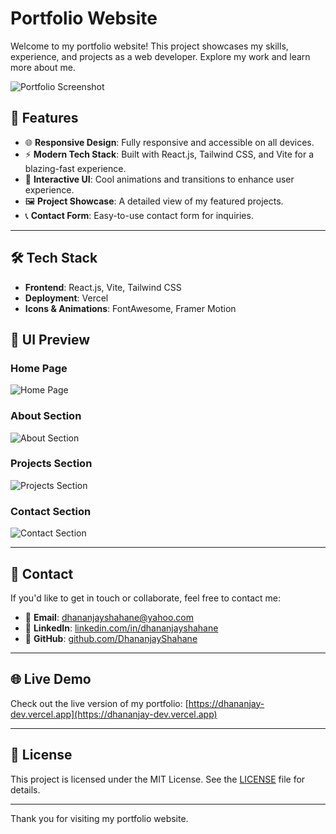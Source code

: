# Portfolio Website

Welcome to my portfolio website! This project showcases my skills, experience, and projects as a web developer. Explore my work and learn more about me.

![Portfolio Screenshot](https://dhananjay-dev.vercel.app/home.png)

## 🌟 Features

- 🌐 **Responsive Design**: Fully responsive and accessible on all devices.
- ⚡ **Modern Tech Stack**: Built with React.js, Tailwind CSS, and Vite for a blazing-fast experience.
- 🎨 **Interactive UI**: Cool animations and transitions to enhance user experience.
- 🖼️ **Project Showcase**: A detailed view of my featured projects.
- 📞 **Contact Form**: Easy-to-use contact form for inquiries.

---

## 🛠️ Tech Stack

- **Frontend**: React.js, Vite, Tailwind CSS
- **Deployment**: Vercel
- **Icons & Animations**: FontAwesome, Framer Motion


## 🎨 UI Preview

### Home Page
![Home Page](https://dhananjay-dev.vercel.app/home.png)

### About Section
![About Section](https://dhananjay-dev.vercel.app/about.png)

### Projects Section
![Projects Section](https://dhananjay-dev.vercel.app/work.png)

### Contact Section
![Contact Section](https://dhananjay-dev.vercel.app/contact-us.png)

---

## 📧 Contact

If you'd like to get in touch or collaborate, feel free to contact me:

- 📧 **Email**: [dhananjayshahane@yahoo.com](mailto:dhananjayshahane@yahoo.com)
- 💼 **LinkedIn**: [linkedin.com/in/dhananjayshahane](https://linkedin.com/in/dhananjayshahane)
- 🐙 **GitHub**: [github.com/DhananjayShahane](https://github.com/DhananjayShahane)

---

## 🌐 Live Demo

Check out the live version of my portfolio:
[https://dhananjay-dev.vercel.app](https://dhananjay-dev.vercel.app)

---

## 📝 License

This project is licensed under the MIT License. See the [LICENSE](./LICENSE) file for details.

---

Thank you for visiting my portfolio website.
